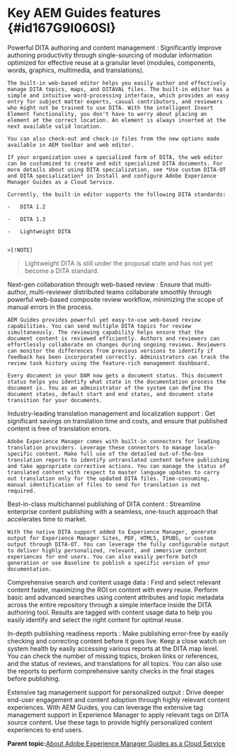 # Key AEM Guides features {#id167G9I060SI}

Powerful DITA authoring and content management
:   Significantly improve authoring productivity through single-sourcing of modular information optimized for effective reuse at a granular level \(modules, components, words, graphics, multimedia, and translations\).

    The built-in web-based editor helps you easily author and effectively manage DITA topics, maps, and DITAVAL files. The built-in editor has a simple and intuitive word-processing interface, which provides an easy entry for subject matter experts, casual contributors, and reviewers who might not be trained to use DITA. With the intelligent Insert Element functionality, you don't have to worry about placing an element at the correct location. An element is always inserted at the next available valid location.

    You can also check-out and check-in files from the new options made available in AEM toolbar and web editor.

    If your organization uses a specialized form of DITA, the web editor can be customized to create and edit specialized DITA documents. For more details about using DITA specialization, see *Use custom DITA-OT and DITA specialization* in Install and configure Adobe Experience Manager Guides as a Cloud Service.

    Currently, the built-in editor supports the following DITA standards:

    -   DITA 1.2

    -   DITA 1.3

    -   Lightweight DITA


    >[!NOTE]
>
> Lightweight DITA is still under the proposal state and has not yet become a DITA standard.

Next-gen collaboration through web-based review
:   Ensure that multi-author, multi-reviewer distributed teams collaborate smoothly through powerful web-based composite review workflow, minimizing the scope of manual errors in the process.

    AEM Guides provides powerful yet easy-to-use web-based review capabilities. You can send multiple DITA topics for review simultaneously. The reviewing capability helps ensure that the document content is reviewed efficiently. Authors and reviewers can effortlessly collaborate on changes during ongoing reviews. Reviewers can monitor the differences from previous versions to identify if feedback has been incorporated correctly. Administrators can track the review task history using the feature-rich management dashboard.

    Every document in your DAM now gets a document status. This document status helps you identify what state in the documentation process the document is. You as an administrator of the system can define the document states, default start and end states, and document state transition for your documents.

Industry-leading translation management and localization support
:   Get significant savings on translation time and costs, and ensure that published content is free of translation errors.

    Adobe Experience Manager comes with built-in connectors for leading translation providers. Leverage these connectors to manage locale-specific content. Make full use of the detailed out-of-the-box translation reports to identify untranslated content before publishing and take appropriate corrective actions. You can manage the status of translated content with respect to master language updates to carry out translation only for the updated DITA files. Time-consuming, manual identification of files to send for translation is not required.

Best-in-class multichannel publishing of DITA content
:   Streamline enterprise content publishing with a seamless, one-touch approach that accelerates time to market.

    With the native DITA support added to Experience Manager, generate output for Experience Manager Sites, PDF, HTML5, EPUBS, or custom output through DITA-OT. You can leverage the fully configurable output to deliver highly personalized, relevant, and immersive content experiences for end users. You can also easily perform batch generation or use Baseline to publish a specific version of your documentation.

Comprehensive search and content usage data
:   Find and select relevant content faster, maximizing the ROI on content with every reuse. Perform basic and advanced searches using content attributes and topic metadata across the entire repository through a simple interface inside the DITA authoring tool. Results are tagged with content usage data to help you easily identify and select the right content for optimal reuse.

In-depth publishing readiness reports
:   Make publishing error-free by easily checking and correcting content before it goes live. Keep a close watch on system health by easily accessing various reports at the DITA map level. You can check the number of missing topics, broken links or references, and the status of reviews, and translations for all topics. You can also use the reports to perform comprehensive sanity checks in the final stages before publishing.

Extensive tag management support for personalized output
:   Drive deeper end-user engagement and content adoption through highly relevant content experiences. With AEM Guides, you can leverage the extensive tag management support in Experience Manager to apply relevant tags on DITA source content. Use these tags to provide highly personalized content experiences to end users.

**Parent topic:**[About Adobe Experience Manager Guides as a Cloud Service](intro.md)

